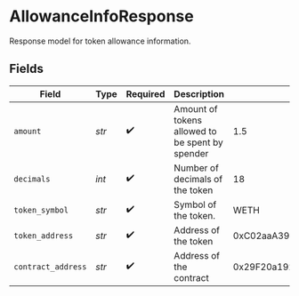 # AllowanceInfoResponse

Response model for token allowance information.


## Fields

| Field                                           | Type                                            | Required                                        | Description                                     | Example                                         |
| ----------------------------------------------- | ----------------------------------------------- | ----------------------------------------------- | ----------------------------------------------- | ----------------------------------------------- |
| `amount`                                        | *str*                                           | :heavy_check_mark:                              | Amount of tokens allowed to be spent by spender | 1.5                                             |
| `decimals`                                      | *int*                                           | :heavy_check_mark:                              | Number of decimals of the token                 | 18                                              |
| `token_symbol`                                  | *str*                                           | :heavy_check_mark:                              | Symbol of the token.                            | WETH                                            |
| `token_address`                                 | *str*                                           | :heavy_check_mark:                              | Address of the token                            | 0xC02aaA39b223FE8D0A0e5C4F27eAD9083C756Cc2      |
| `contract_address`                              | *str*                                           | :heavy_check_mark:                              | Address of the contract                         | 0x29F20a192328eF1aD35e1564aBFf4Be9C5ce5f7B      |